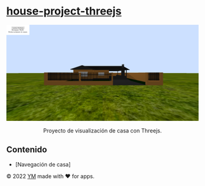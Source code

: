 # [house-project-threejs](https://github.com/yef-marcano/house-project-ym)

<p align="center">
  <img src="https://github.com/yef-marcano/house-project-ym/blob/e9f5bf3d72ecc5ae6864f5e8eaa5b976d4305e40/src/img/house-project-ym.jpg">
  <p align="center">Proyecto de visualización de casa con Threejs.</p>
</p>

## Contenido
* [Navegación de casa]

© 2022 [YM](https://ymrest.com/) made with ❤️ for apps.